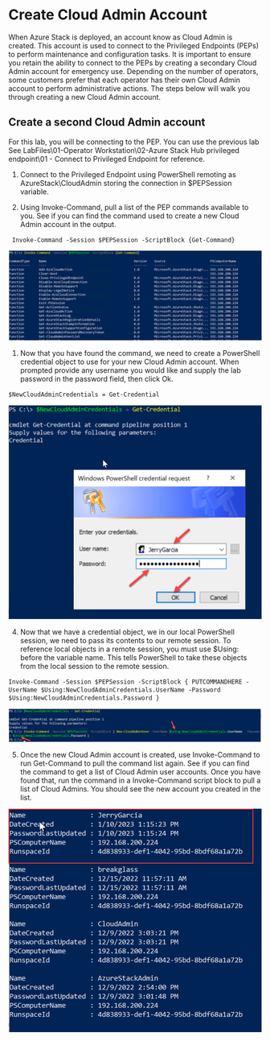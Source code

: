 # Create Cloud Admin Account

When Azure Stack is deployed, an account know as Cloud Admin is created. This account is used to connect to the Privileged Endpoints (PEPs) to perform maintenance and configuration tasks. It is important to ensure you retain the ability to connect to the PEPs by creating a secondary Cloud Admin account for emergency use. Depending on the number of operators, some customers prefer that each operator has their own Cloud Admin account to perform administrative actions. The steps below will walk you through creating a new Cloud Admin account.

## Create a second Cloud Admin account

For this lab, you will be connecting to the PEP. You can use the previous lab See LabFiles\01-Operator Workstation\02-Azure Stack Hub privileged endpoint\01 - Connect to Privileged Endpoint for reference.

1. Connect to the Privileged Endpoint using PowerShell remoting as AzureStack\CloudAdmin storing the connection in $PEPSession variable.


2. Using Invoke-Command, pull a list of the PEP commands available to you. See if you can find the command used to create a new Cloud Admin account in the output.

```
 Invoke-Command -Session $PEPSession -ScriptBlock {Get-Command}
```
![](images/Picture1.png)


1. Now that you have found the command, we need to create a PowerShell credential object to use for your new Cloud Admin account. When prompted provide any username you would like and supply the lab password in the password field, then click Ok.

```
$NewCloudAdminCredentials = Get-Credential
```

![](images/Picture2.png)


4. Now that we have a credential object, we in our local PowerShell session, we need to pass its contents to our remote session. To reference local objects in a remote session, you must use $Using: before the variable name. This tells PowerShell to take these objects from the local session to the remote session.

```
Invoke-Command -Session $PEPSession -ScriptBlock { PUTCOMMANDHERE -UserName $Using:NewCloudAdminCredentials.UserName -Password $Using:NewCloudAdminCredentials.Password }
```
![](images/Picture3.png)


5. Once the new Cloud Admin account is created, use Invoke-Command to run Get-Command to pull the command list again. See if you can find the command to get a list of Cloud Admin user accounts. Once you have found that, run the command in a Invoke-Command script block to pull a list of Cloud Admins. You should see the new account you created in the list.

![](images/Picture4.png)
